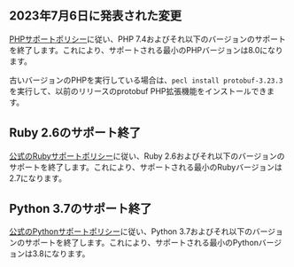 ## 2023年7月6日に発表された変更

[PHPサポートポリシー](https://cloud.google.com/php/getting-started/supported-php-versions)に従い、PHP 7.4およびそれ以下のバージョンのサポートを終了します。これにより、サポートされる最小のPHPバージョンは8.0になります。

古いバージョンのPHPを実行している場合は、`pecl install protobuf-3.23.3`を実行して、以前のリリースのprotobuf PHP拡張機能をインストールできます。

## Ruby 2.6のサポート終了

[公式のRubyサポートポリシー](https://cloud.google.com/ruby/getting-started/supported-ruby-versions)に従い、Ruby 2.6およびそれ以下のバージョンのサポートを終了します。これにより、サポートされる最小のRubyバージョンは2.7になります。

## Python 3.7のサポート終了

[公式のPythonサポートポリシー](https://cloud.google.com/python/docs/supported-python-versions)に従い、Python 3.7およびそれ以下のバージョンのサポートを終了します。これにより、サポートされる最小のPythonバージョンは3.8になります。
